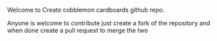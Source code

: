 Welcome to Create cobblemon cardboards github repo.

Anyone is welcome to contribute just create a fork of the repository and when done create a pull request to merge the two
